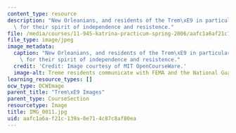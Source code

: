 ```yaml
---
content_type: resource
description: "New Orleanians, and residents of the Trem\xE9 in particular, are known\
  \ for their spirit of independence and resistence."
file: /media/courses/11-945-katrina-practicum-spring-2006/aafc1a6af21c139a0e714c87c8af80ea_IMG_0011.jpg
file_type: image/jpeg
image_metadata:
  caption: "New Orleanians, and residents of the Trem\xE9 in particular, are known\
    \ for their spirit of independence and resistence."
  credit: 'Credit: Image courtesy of MIT OpenCourseWare.'
  image-alt: Treme residents communicate with FEMA and the National Guard.
learning_resource_types: []
ocw_type: OCWImage
parent_title: "Trem\xE9 Images"
parent_type: CourseSection
resourcetype: Image
title: IMG_0011.jpg
uid: aafc1a6a-f21c-139a-0e71-4c87c8af80ea
---
```

